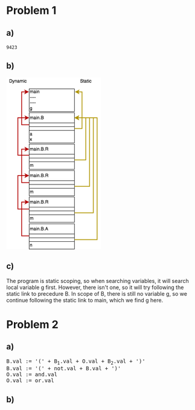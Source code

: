 # Problem 1

## a)

```text
9423
```

## b)

![stack](./stack.png)

## c)

The program is static scoping, so when searching variables, it will search local variable g first. However, there isn't one, so it will try following the static link to precedure B. In scope of B, there is still no variable g, so we continue following the static link to main, which we find g here.

# Problem 2

## a)

<pre>
B.val := '(' + B<sub>1</sub>.val + O.val + B<sub>2</sub>.val + ')'
B.val := '(' + not.val + B.val + ')'
O.val := and.val
O.val := or.val
</pre>

## b)

```

```
